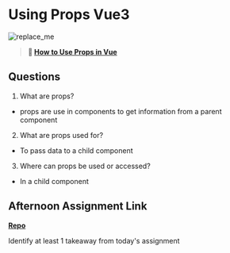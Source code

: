 # Using Props Vue3

![replace_me](https://codeworks.blob.core.windows.net/public/assets/img/illustrations/placeholder.svg)

> **📖 [How to Use Props in Vue](https://codeworksacademy.com/fs-student-guide/resources/wk6/02-Props)**

## Questions

1. What are props?
- props are use in components to get information from a parent component

2. What are props used for?
- To pass data to a child component

3. Where can props be used or accessed?
- In a child component

## Afternoon Assignment Link

**[Repo](https://github.com/HardlySalty/https://github.com/HardlySalty/W6-D2-LAB)**

Identify at least 1 takeaway from today's assignment
